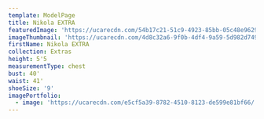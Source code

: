 ```yaml
---
template: ModelPage
title: Nikola EXTRA
featuredImage: 'https://ucarecdn.com/54b17c21-51c9-4923-85bb-05c48e96291f/'
imageThumbnail: 'https://ucarecdn.com/4d8c32a6-9f0b-4df4-9a59-5d982d749617/'
firstName: Nikola EXTRA
collection: Extras
height: 5'5
measurementType: chest
bust: 40'
waist: 41'
shoeSize: '9'
imagePortfolio:
  - image: 'https://ucarecdn.com/e5cf5a39-8782-4510-8123-de599e81bf66/'
---
```



